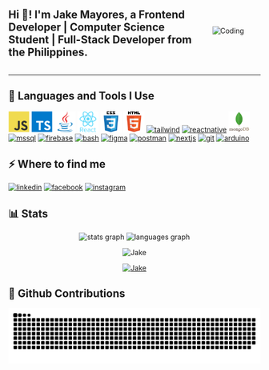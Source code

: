 <div style="display: flex; align-items: center; justify-content: flex-start;">
  <h2 style="margin-right: 20px;">Hi 👋! I'm Jake Mayores, a Frontend Developer | Computer Science Student | Full-Stack Developer from the Philippines.</h2>
  <img alt="Coding" width="300" src="https://www.w3webschool.com/wp-content/uploads/2022/10/developer.gif">
</div>


<hr>

<h2>🚀 Languages and Tools I Use</h2>
<p>
  <a href="https://raw.githubusercontent.com/devicons/devicon/master/icons/javascript/javascript-original.svg" target="_blank"><img src="https://raw.githubusercontent.com/devicons/devicon/master/icons/javascript/javascript-original.svg" alt="javascript" width="42" height="42" /></a>
  <a href="https://raw.githubusercontent.com/devicons/devicon/master/icons/typescript/typescript-original.svg" target="_blank"><img src="https://raw.githubusercontent.com/devicons/devicon/master/icons/typescript/typescript-original.svg" alt="typescript" width="42" height="42" /></a>
  <a href="https://raw.githubusercontent.com/devicons/devicon/master/icons/java/java-original.svg" target="_blank"><img src="https://raw.githubusercontent.com/devicons/devicon/master/icons/java/java-original.svg" alt="java" width="42" height="42" /></a>
  <a href="https://raw.githubusercontent.com/devicons/devicon/master/icons/react/react-original-wordmark.svg" target="_blank"><img src="https://raw.githubusercontent.com/devicons/devicon/master/icons/react/react-original-wordmark.svg" alt="react" width="42" height="42" /></a>
  <a href="https://raw.githubusercontent.com/devicons/devicon/master/icons/css3/css3-original-wordmark.svg" target="_blank"><img src="https://raw.githubusercontent.com/devicons/devicon/master/icons/css3/css3-original-wordmark.svg" alt="css3" width="42" height="42" /></a>
  <a href="https://raw.githubusercontent.com/devicons/devicon/master/icons/html5/html5-original-wordmark.svg" target="_blank"><img src="https://raw.githubusercontent.com/devicons/devicon/master/icons/html5/html5-original-wordmark.svg" alt="html5" width="42" height="42" /></a>
  <a href="https://www.vectorlogo.zone/logos/tailwindcss/tailwindcss-icon.svg" target="_blank"><img src="https://www.vectorlogo.zone/logos/tailwindcss/tailwindcss-icon.svg" alt="tailwind" width="42" height="42" /></a>
  <a href="https://reactnative.dev/img/header_logo.svg" target="_blank"><img src="https://reactnative.dev/img/header_logo.svg" alt="reactnative" width="42" height="42" /></a>
  <a href="https://raw.githubusercontent.com/devicons/devicon/master/icons/mongodb/mongodb-original-wordmark.svg" target="_blank"><img src="https://raw.githubusercontent.com/devicons/devicon/master/icons/mongodb/mongodb-original-wordmark.svg" alt="mongodb" width="42" height="42" /></a>
  <a href="https://www.svgrepo.com/show/303229/microsoft-sql-server-logo.svg" target="_blank"><img src="https://www.svgrepo.com/show/303229/microsoft-sql-server-logo.svg" alt="mssql" width="42" height="42" /></a>
  <a href="https://www.vectorlogo.zone/logos/firebase/firebase-icon.svg" target="_blank"><img src="https://www.vectorlogo.zone/logos/firebase/firebase-icon.svg" alt="firebase" width="42" height="42" /></a>
  <a href="https://www.vectorlogo.zone/logos/gnu_bash/gnu_bash-icon.svg" target="_blank"><img src="https://www.vectorlogo.zone/logos/gnu_bash/gnu_bash-icon.svg" alt="bash" width="42" height="42" /></a>
  <a href="https://www.vectorlogo.zone/logos/figma/figma-icon.svg" target="_blank"><img src="https://www.vectorlogo.zone/logos/figma/figma-icon.svg" alt="figma" width="42" height="42" /></a>
  <a href="https://www.vectorlogo.zone/logos/getpostman/getpostman-icon.svg" target="_blank"><img src="https://www.vectorlogo.zone/logos/getpostman/getpostman-icon.svg" alt="postman" width="42" height="42" /></a>
  <a href="https://cdn.worldvectorlogo.com/logos/nextjs-2.svg" target="_blank"><img src="https://cdn.worldvectorlogo.com/logos/nextjs-2.svg" alt="nextjs" width="42" height="42" /></a>
  <a href="https://www.vectorlogo.zone/logos/git-scm/git-scm-icon.svg" target="_blank"><img src="https://www.vectorlogo.zone/logos/git-scm/git-scm-icon.svg" alt="git" width="42" height="42" /></a>
  <a href="https://cdn.worldvectorlogo.com/logos/arduino-1.svg" target="_blank"><img src="https://cdn.worldvectorlogo.com/logos/arduino-1.svg" alt="arduino" width="42" height="42" /></a>
</p>

<h2>⚡️ Where to find me</h2>
<p>
  <a href="https://ph.linkedin.com/in/jake-mayores" target="_blank"><img src="https://img.shields.io/badge/linkedin-logo?style=for-the-badge&logo=linkedin&logoColor=white&color=%230a77b6" alt="linkedin" /></a>
  <a href="https://www.facebook.com/jakejmayores" target="_blank"><img src="https://img.shields.io/badge/facebook-logo?style=for-the-badge&logo=facebook&logoColor=white&color=%230866ff" alt="facebook" /></a>
  <a href="https://www.instagram.com/mayoresjake" target="_blank"><img src="https://img.shields.io/badge/instagram-logo?style=for-the-badge&logo=instagram&logoColor=white&color=%23F35369" alt="instagram" /></a>
</p>

<h2>📊 Stats</h2>
<div align="center">
  <img src="https://github-readme-stats.vercel.app/api?username=Mayores-04&show_icons=true&locale=en&theme=dracula" height="150" alt="stats graph" />
  <img src="https://github-readme-stats.vercel.app/api/top-langs?username=Mayores-04&locale=en&layout=compact&card_width=320&langs_count=5&theme=dracula" height="150" alt="languages graph" />
  <p><img src="https://github-readme-streak-stats.herokuapp.com/?user=Mayores-04&" alt="Jake" /></p>
  <p><a href="https://github.com/ryo-ma/github-profile-trophy"><img src="https://github-profile-trophy.vercel.app/?username=Mayores-04" alt="Jake" /></a></p>
</div>

<h2>🐍 Github Contributions</h2>
<picture>
  <source media="(prefers-color-scheme: dark)" srcset="https://raw.githubusercontent.com/platane/snk/output/github-contribution-grid-snake-dark.svg" />
  <source media="(prefers-color-scheme: light)" srcset="https://raw.githubusercontent.com/platane/snk/output/github-contribution-grid-snake.svg" />
  <img alt="github contribution grid snake animation" src="https://raw.githubusercontent.com/platane/snk/output/github-contribution-grid-snake.svg" />
</picture>
